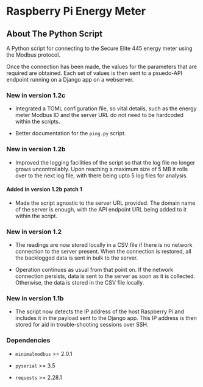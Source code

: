 # Raspberry Pi Energy Meter

## About The Python Script

A Python script for connecting to the Secure Elite 445 energy meter using the Modbus protocol.

Once the connection has been made, the values for the parameters that are required are obtained. Each set of values is then sent to a psuedo-API endpoint running on a Django app on a webserver.

### New in version 1.2c

* Integrated a TOML configuration file, so vital details, such as the energy meter Modbus ID and the server URL do not need to be hardcoded within the scripts.

* Better documentation for the `ping.py` script.

### New in version 1.2b

* Improved the logging facilities of the script so that the log file no longer grows uncontrollably. Upon reaching a maximum size of 5 MB it rolls over to the next log file, with there being upto 5 log files for analysis.

#### Added in version 1.2b patch 1

* Made the script agnostic to the server URL provided. The domain name of the server is enough, with the API endpoint URL being added to it within the script.

### New in version 1.2

* The readings are now stored locally in a CSV file if there is no network connection to the server present. When the connection is restored, all the backlogged data is sent in bulk to the server.

* Operation continues as usual from that point on. If the network connection persists, data is sent to the server as soon as it is collected. Otherwise, the data is stored in the CSV file locally.

### New in version 1.1b

* The script now detects the IP address of the host Raspberry Pi and includes it in the payload sent to the Django app. This IP address is then stored for aid in trouble-shooting sessions over SSH.

### Dependencies

* `minimalmodbus` >= 2.0.1

* `pyserial` >= 3.5

* `requests` >= 2.28.1
